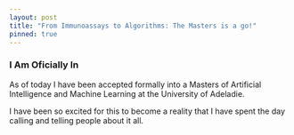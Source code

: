 ```yaml
---
layout: post
title: "From Immunoassays to Algorithms: The Masters is a go!"
pinned: true
---
```


### I Am Oficially In
As of today I have been accepted formally into a Masters of Artificial Intelligence and Machine Learning at the University of Adeladie.

I have been so excited for this to become a reality that I have spent the day calling and telling people about it all.
